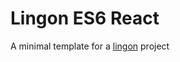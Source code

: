 # Lingon ES6 React

A minimal template for a [lingon](https://github.com/jpettersson/lingon) project